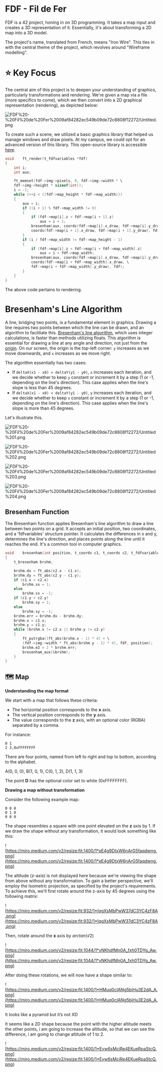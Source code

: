 # FDF - Fil de Fer

FDF is a 42 project, honing in on 3D programming. It takes a map input and creates a 3D representation of it. Essentially, it's about transforming a 2D map into a 3D model.

The project's name, translated from French, means "Iron Wire". This ties in with the central theme of the project, which revolves around "Wireframe modelling".

# ⭐️ Key Focus

The central aim of this project is to deepen your understanding of graphics, particularly transformations and rendering. We're given a map via a file (more specifics to come), which we then convert into a 2D graphical representation (rendering), as depicted below:

![FDF%20-%20Fil%20de%20Fer%2009af84282ec549b09de72c8808f12272/Untitled.png](FDF%20-%20Fil%20de%20Fer%2009af84282ec549b09de72c8808f12272/Untitled.png)

To create such a scene, we utilized a basic graphics library that helped us manage windows and draw pixels. At my campus, we could opt for an advanced version of this library. This open-source library is accessible [here](https://github.com/codam-coding-college/MLX42).

```c
void	ft_render(t_fdfvariables *fdf)
{
	int	i;
	int	aux;

	ft_memset(fdf->img->pixels, 0, fdf->img->width * \
	fdf->img->height * sizeof(int));
	i = -1;
	while (++i < ((fdf->map_height * fdf->map_width)))
	{
		aux = i;
		if ((i + 1) % fdf->map_width != 0)
		{
			if (fdf->map[i].z < fdf->map[i + 1].z)
				aux = i + 1;
			bresenham(aux, coords(fdf->map[i].x_draw, fdf->map[i].y_draw), \
			coords(fdf->map[i + 1].x_draw, fdf->map[i + 1].y_draw), fdf);
		}
		if (i / fdf->map_width != fdf->map_height - 1)
		{
			if (fdf->map[i].z < fdf->map[i + fdf->map_width].z)
				aux = i + fdf->map_width;
			bresenham(aux, coords(fdf->map[i].x_draw, fdf->map[i].y_draw), \
			coords(fdf->map[i + fdf->map_width].x_draw, \
			fdf->map[i + fdf->map_width].y_draw), fdf);
		}
	}
}
```

The above code pertains to rendering.

# **Bresenham's Line Algorithm**

A line, bridging two points, is a fundamental element in graphics. Drawing a line requires two points between which the line can be drawn, and an algorithm to facilitate this. [Bresenham's line algorithm](https://en.wikipedia.org/wiki/Bresenham%27s_line_algorithm), which uses integer calculations, is faster than methods utilizing floats. This algorithm is essential for drawing a line at any angle and direction, not just from the [origin](https://en.wikipedia.org/wiki/Origin_(mathematics)). On our screen, the origin is the top-left corner: `y` increases as we move downwards, and `x` increases as we move right.

The algorithm essentially has two cases:

- If `deltaX(x1 - x0) > deltaY(y1 - y0)`, `x` increases each iteration, and we decide whether to keep `y` constant or increment it by a step (1 or -1, depending on the line's direction). This case applies when the line's slope is less than 45 degrees.
- If `deltaX(x1 - x0) < deltaY(y1 - y0)`, `y` increases each iteration, and we decide whether to keep `x` constant or increment it by a step (1 or -1, depending on the line's direction). This case applies when the line's slope is more than 45 degrees.

Let's illustrate this.

![FDF%20-%20Fil%20de%20Fer%2009af84282ec549b09de72c8808f12272/Untitled%201.png](FDF%20-%20Fil%20de%20Fer%2009af84282ec549b09de72c8808f12272/Untitled%201.png)

![FDF%20-%20Fil%20de%20Fer%2009af84282ec549b09de72c8808f12272/Untitled%202.png](FDF%20-%20Fil%20de%20Fer%2009af84282ec549b09de72c8808f12272/Untitled%202.png)

![FDF%20-%20Fil%20de%20Fer%2009af84282ec549b09de72c8808f12272/Untitled%203.png](FDF%20-%20Fil%20de%20Fer%2009af84282ec549b09de72c8808f12272/Untitled%203.png)

![FDF%20-%20Fil%20de%20Fer%2009af84282ec549b09de72c8808f12272/Untitled%204.png](FDF%20-%20Fil%20de%20Fer%2009af84282ec549b09de72c8808f12272/Untitled%204.png)

## Bresenham Function

The Bresenham function applies Bresenham's line algorithm to draw a line between two points on a grid. It accepts an initial position, two coordinates, and a 'fdfvariables' structure pointer. It calculates the differences in x and y, determines the line's direction, and places points along the line until it reaches the end. It's a common tool in computer graphics.

```c
void	bresenham(int position, t_coords c1, t_coords c2, t_fdfvariables *fdf)
{
	t_bresenham	brshm;

	brshm.dx = ft_abs(c2.x - c1.x);
	brshm.dy = ft_abs(c2.y - c1.y);
	if (c1.x < c2.x)
		brshm.sx = 1;
	else
		brshm.sx = -1;
	if (c1.y < c2.y)
		brshm.sy = 1;
	else
		brshm.sy = -1;
	brshm.err = brshm.dx - brshm.dy;
	brshm.x = c1.x;
	brshm.y = c1.y;
	while (brshm.x != c2.x || brshm.y != c2.y)
	{
		ft_putrgba((ft_abs(brshm.x - 1) * 4) + \
		(fdf->img->width * ft_abs(brshm.y - 1) * 4), fdf, position);
		brshm.e2 = 2 * brshm.err;
		bresenham_aux(&brshm);
	}
}
```

## 🗺️ Map

**Understanding the map format**

We start with a map that follows these criteria:

- The horizontal position corresponds to the **x** axis.
- The vertical position corresponds to the **y** axis.
- The value corresponds to the **z** axis, with an optional color (RGBA) separated by a comma.

For instance:

```
0 1
2 3,0xFFFFFFFF

```

There are four points, named from left to right and top to bottom, according to the alphabet.

A(0, 0, 0), B(1, 0, 1), C(0, 1, 2), D(1, 1, 3)

The point **D** has the optional color set to white (0xFFFFFFFF).

**Drawing a map without transformation**

Consider the following example map:

```
0 0 0
0 1 0
0 0 0

```

The shape resembles a square with one point elevated on the **z** axis by 1. If we draw the shape without any transformation, it would look something like this:

![https://miro.medium.com/v2/resize:fit:1400/1*eE4g9DtxW6nArG5faqdwng.png](https://miro.medium.com/v2/resize:fit:1400/1*eE4g9DtxW6nArG5faqdwng.png)

The altitude (z-axis) is not displayed here because we're viewing the shape from above without any transformation. To gain a better perspective, we'll employ the Isometric projection, as specified by the project's requirements. To achieve this, we'll first rotate around the z-axis by 45 degrees using the following matrix:

![https://miro.medium.com/v2/resize:fit:932/1*IqgXsMbPwW37dC3YC4zF8A.png](https://miro.medium.com/v2/resize:fit:932/1*IqgXsMbPwW37dC3YC4zF8A.png)

Then, rotate around the **x** axis by *arctan*(√2)

![https://miro.medium.com/v2/resize:fit:1044/1*vNKhdfMn0A_fxh0TDYg_Aw.png](https://miro.medium.com/v2/resize:fit:1044/1*vNKhdfMn0A_fxh0TDYg_Aw.png)

After doing these rotations, we will now have a shape similar to:

![https://miro.medium.com/v2/resize:fit:1400/1*HMuq0cIANg5biHu3E2dA_A.png](https://miro.medium.com/v2/resize:fit:1400/1*HMuq0cIANg5biHu3E2dA_A.png)

It looks like a pyramid but it’s not XD

It seems like a 2D shape because the point with the higher altitude meets the other points, i am going to increase the altitude, so that we can see the difference, i am going to change altitude of 1 to 2.

![https://miro.medium.com/v2/resize:fit:1400/1*Eyw6sMciRe4EKueRpaStcQ.png](https://miro.medium.com/v2/resize:fit:1400/1*Eyw6sMciRe4EKueRpaStcQ.png)